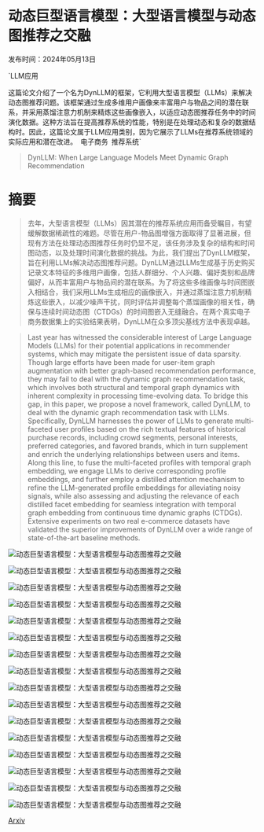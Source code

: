 # 动态巨型语言模型：大型语言模型与动态图推荐之交融

发布时间：2024年05月13日

`LLM应用

这篇论文介绍了一个名为DynLLM的框架，它利用大型语言模型（LLMs）来解决动态图推荐问题。该框架通过生成多维用户画像来丰富用户与物品之间的潜在联系，并采用蒸馏注意力机制来精炼这些画像嵌入，以适应动态图推荐任务中的时间演化数据。这种方法旨在提高推荐系统的性能，特别是在处理动态和复杂的数据结构时。因此，这篇论文属于LLM应用类别，因为它展示了LLMs在推荐系统领域的实际应用和潜在改进。` `电子商务` `推荐系统`

> DynLLM: When Large Language Models Meet Dynamic Graph Recommendation

# 摘要

> 去年，大型语言模型（LLMs）因其潜在的推荐系统应用而备受瞩目，有望缓解数据稀疏性的难题。尽管在用户-物品图增强方面取得了显著进展，但现有方法在处理动态图推荐任务时仍显不足，该任务涉及复杂的结构和时间图动态，以及处理时间演化数据的挑战。为此，我们提出了DynLLM框架，旨在利用LLMs解决动态图推荐问题。DynLLM通过LLMs生成基于历史购买记录文本特征的多维用户画像，包括人群细分、个人兴趣、偏好类别和品牌偏好，从而丰富用户与物品间的潜在联系。为了将这些多维画像与时间图嵌入相结合，我们采用LLMs生成相应的画像嵌入，并通过蒸馏注意力机制精炼这些嵌入，以减少噪声干扰，同时评估并调整每个蒸馏画像的相关性，确保与连续时间动态图（CTDGs）的时间图嵌入无缝融合。在两个真实电子商务数据集上的实验结果表明，DynLLM在众多顶尖基线方法中表现卓越。

> Last year has witnessed the considerable interest of Large Language Models (LLMs) for their potential applications in recommender systems, which may mitigate the persistent issue of data sparsity. Though large efforts have been made for user-item graph augmentation with better graph-based recommendation performance, they may fail to deal with the dynamic graph recommendation task, which involves both structural and temporal graph dynamics with inherent complexity in processing time-evolving data. To bridge this gap, in this paper, we propose a novel framework, called DynLLM, to deal with the dynamic graph recommendation task with LLMs. Specifically, DynLLM harnesses the power of LLMs to generate multi-faceted user profiles based on the rich textual features of historical purchase records, including crowd segments, personal interests, preferred categories, and favored brands, which in turn supplement and enrich the underlying relationships between users and items. Along this line, to fuse the multi-faceted profiles with temporal graph embedding, we engage LLMs to derive corresponding profile embeddings, and further employ a distilled attention mechanism to refine the LLM-generated profile embeddings for alleviating noisy signals, while also assessing and adjusting the relevance of each distilled facet embedding for seamless integration with temporal graph embedding from continuous time dynamic graphs (CTDGs). Extensive experiments on two real e-commerce datasets have validated the superior improvements of DynLLM over a wide range of state-of-the-art baseline methods.

![动态巨型语言模型：大型语言模型与动态图推荐之交融](../../../paper_images/2405.07580/x1.png)

![动态巨型语言模型：大型语言模型与动态图推荐之交融](../../../paper_images/2405.07580/x2.png)

![动态巨型语言模型：大型语言模型与动态图推荐之交融](../../../paper_images/2405.07580/x3.png)

![动态巨型语言模型：大型语言模型与动态图推荐之交融](../../../paper_images/2405.07580/x4.png)

![动态巨型语言模型：大型语言模型与动态图推荐之交融](../../../paper_images/2405.07580/x5.png)

![动态巨型语言模型：大型语言模型与动态图推荐之交融](../../../paper_images/2405.07580/x6.png)

![动态巨型语言模型：大型语言模型与动态图推荐之交融](../../../paper_images/2405.07580/x7.png)

![动态巨型语言模型：大型语言模型与动态图推荐之交融](../../../paper_images/2405.07580/x8.png)

![动态巨型语言模型：大型语言模型与动态图推荐之交融](../../../paper_images/2405.07580/x9.png)

![动态巨型语言模型：大型语言模型与动态图推荐之交融](../../../paper_images/2405.07580/x10.png)

![动态巨型语言模型：大型语言模型与动态图推荐之交融](../../../paper_images/2405.07580/x11.png)

![动态巨型语言模型：大型语言模型与动态图推荐之交融](../../../paper_images/2405.07580/x12.png)

![动态巨型语言模型：大型语言模型与动态图推荐之交融](../../../paper_images/2405.07580/x13.png)

![动态巨型语言模型：大型语言模型与动态图推荐之交融](../../../paper_images/2405.07580/x14.png)

![动态巨型语言模型：大型语言模型与动态图推荐之交融](../../../paper_images/2405.07580/x15.png)

![动态巨型语言模型：大型语言模型与动态图推荐之交融](../../../paper_images/2405.07580/x16.png)

[Arxiv](https://arxiv.org/abs/2405.07580)